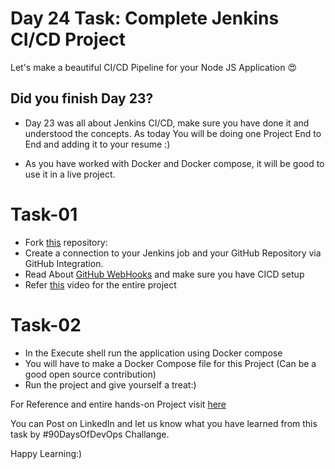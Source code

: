 
# Day 24 Task: Complete Jenkins CI/CD  Project 

  

Let's make a beautiful CI/CD Pipeline for your Node JS Application 😍

  

## Did you finish Day 23?

- Day 23 was all about Jenkins CI/CD, make sure you have done it and understood the concepts. As today You will be doing one Project End to End and adding it to your resume :)
  
- As you have worked with Docker and Docker compose, it will be good to use it in a live project.
  

# Task-01

- Fork [this](https://github.com/LondheShubham153/node-todo-cicd.git) repository:
- Create a connection to your Jenkins job and your GitHub Repository via GitHub Integration. 
- Read About [GitHub WebHooks](https://betterprogramming.pub/how-too-add-github-webhook-to-a-jenkins-pipeline-62b0be84e006) and make sure you have CICD setup 
- Refer [this](https://youtu.be/nplH3BzKHPk) video for the entire project

# Task-02
  - In the Execute shell run the application using Docker compose
  - You will have to make a Docker Compose file for this Project (Can be a good open source contribution)
  - Run the project and give yourself a treat:)

For Reference and entire hands-on Project visit [here](https://youtu.be/nplH3BzKHPk)

  

You can Post on LinkedIn and let us know what you have learned from this task by #90DaysOfDevOps Challange.

  

Happy Learning:)